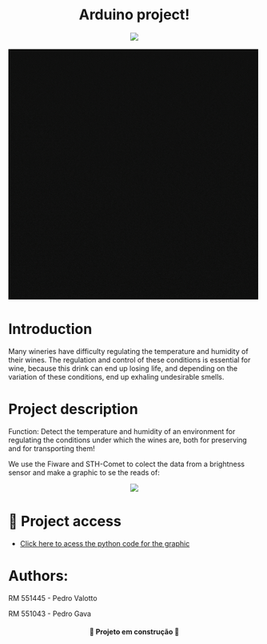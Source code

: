 <h1 align="center"> Arduino project! </h1>

<p align="center">
<img src="https://img.shields.io/badge/STATUS-em%20Desenvolvimento-green"/>
</p>

![gif logo](img/ustein%20tech%20solutons.gif)

# Introduction

Many wineries have difficulty regulating the temperature and humidity of their wines. The regulation and control of these conditions is essential for wine, because this drink can end up losing life, and depending on the variation of these conditions, end up exhaling undesirable smells.

# Project description

 Function: Detect the temperature and humidity of an environment for regulating the conditions under which the wines are, both for preserving and for transporting them!

 We use the Fiware and STH-Comet to colect the data from a brightness sensor and make a graphic to se the reads of:

<p align="center">
<img src="https://github.com/pedrogava/Vinheiria/assets/126473513/4700b4c3-d177-4850-9aad-5c82fffc5647"/>
</p>

# 📁 Project access
+ <a href="https://github.com/pedrogava/Vinheiria/blob/main/grafico.py"> Click here to acess the python code for the graphic</a>


# Authors:

RM 551445 - Pedro Valotto

RM 551043 - Pedro Gava

<h4 align="center"> 
    🚧 Projeto em construção 🚧
</h4>